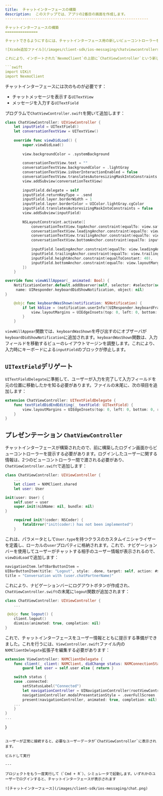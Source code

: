 ```yaml
---
title:  チャットインターフェースの構築
description:  このステップでは、アプリの2番目の画面を作成します。
------------------------------------------------------------------

チャットインターフェースの構築
===============

チャットできるようにするには、チャットインターフェース用の新しいビューコントローラーを作成する必要があります。Xcodeメニューから`File`＞`New`＞`File...`を選択します。 *Cocoa Touch Class (Cocoaタッチクラス)* を選択し、`UIViewController`のサブクラスと`Swift`の言語で`ChatViewController`という名前を付けます。

![Xcode追加ファイル](/images/client-sdk/ios-messaging/chatviewcontrollerswift.png)

これにより、インポートされた`NexmoClient`の上部に`ChatViewController`という新しいファイルが作成されます：

```swift
import UIKit
import NexmoClient
```

チャットインターフェースには次のものが必要です：

* チャットメッセージを表示する`UITextView`
* メッセージを入力する`UITextField`

プログラムで`ChatViewController.swift`を開いて追加します：

```swift
class ChatViewController: UIViewController {
    let inputField = UITextField()
    let conversationTextView = UITextView()
    
    override func viewDidLoad() {
        super.viewDidLoad()
        
        view.backgroundColor = .systemBackground
        
        conversationTextView.text = ""
        conversationTextView.backgroundColor = .lightGray
        conversationTextView.isUserInteractionEnabled = false
        conversationTextView.translatesAutoresizingMaskIntoConstraints = false
        view.addSubview(conversationTextView)
        
        inputField.delegate = self
        inputField.returnKeyType = .send
        inputField.layer.borderWidth = 1
        inputField.layer.borderColor = UIColor.lightGray.cgColor
        inputField.translatesAutoresizingMaskIntoConstraints = false
        view.addSubview(inputField)
        
        NSLayoutConstraint.activate([
            conversationTextView.topAnchor.constraint(equalTo: view.safeAreaLayoutGuide.topAnchor),
            conversationTextView.leadingAnchor.constraint(equalTo: view.leadingAnchor),
            conversationTextView.trailingAnchor.constraint(equalTo: view.trailingAnchor),
            conversationTextView.bottomAnchor.constraint(equalTo: inputField.topAnchor, constant: -20),
            
            inputField.leadingAnchor.constraint(equalTo: view.leadingAnchor, constant: 20),
            inputField.trailingAnchor.constraint(equalTo: view.trailingAnchor, constant: -20),
            inputField.heightAnchor.constraint(equalToConstant: 40),
            inputField.bottomAnchor.constraint(equalTo: view.layoutMarginsGuide.bottomAnchor, constant: -20)
        ])   
    }

override func viewWillAppear(_ animated: Bool) {
    NotificationCenter.default.addObserver(self, selector: #selector(self.keyboardWasShown),
     name: UIResponder.keyboardDidShowNotification, object: nil)
}

    @objc func keyboardWasShown(notification: NSNotification) {
        if let kbSize = (notification.userInfo?[UIResponder.keyboardFrameEndUserInfoKey] as? CGRect)?.size {
            view.layoutMargins = UIEdgeInsets(top: 0, left: 0, bottom: kbSize.height - 20, right: 0)
        }
    }
```

`viewWillAppear`関数では、`keyboardWasShown`を呼び出すのにオブザーバが`keyboardDidShowNotification`に追加されます。`keyboardWasShown`関数は、入力フィールドを移動するビューのレイアウトマージンを調整します。これにより、入力時にキーボードによる`inputField`のブロックが停止します。

`UITextField`デリゲート
------------------

`UITextFieldDelegate`に準拠して、ユーザーが入力を完了して入力フィールドを元の位置に移動したかを知る必要があります。ファイルの末尾に、次の項目を追加します：

```swift
extension ChatViewController: UITextFieldDelegate {
    func textFieldDidEndEditing(_ textField: UITextField) {
        view.layoutMargins = UIEdgeInsets(top: 0, left: 0, bottom: 0, right: 0)
    }
}
```

プレゼンテーション `ChatViewController`
------------------------------

チャットインターフェースが構築されたので、前に構築したログイン画面からビューコントローラーを提示する必要があります。ログインしたユーザーに関する情報は、2つのビューコントローラー間で渡される必要があり、`ChatViewController.swift`で追加します：

```swift
class ChatViewController: UIViewController {
    ...
    let client = NXMClient.shared
    let user: User

init(user: User) {
    self.user = user
    super.init(nibName: nil, bundle: nil)
}

    required init?(coder: NSCoder) {
        fatalError("init(coder:) has not been implemented")
    }
```

これは、パラメータとして`User.type`を持つクラスのカスタムイニシャライザーを定義し、ローカルの`user`プロパティに格納されます。これで、ナビゲーションバーを使用してユーザーがチャットする相手のユーザー情報が表示されるので、 `viewDidLoad`で追加します：

```swift
navigationItem.leftBarButtonItem = 
UIBarButtonItem(title: "Logout", style: .done, target: self, action: #selector(self.logout))
title = "Conversation with (user.chatPartnerName)"

```

これにより、ナビゲーションバーにログアウトボタンが作成され、`ChatViewController.swift`の末尾に`logout`関数が追加されます：

```swift
class ChatViewController: UIViewController {
    ...

 @objc func logout() {
    client.logout()
    dismiss(animated: true, completion: nil)
}
```

これで、チャットインターフェースをユーザー情報とともに提示する準備ができました。これを行うには、`ViewController.swift`ファイル内の`NXMClientDelegate`拡張子を編集する必要があります：

```swift
extension ViewController: NXMClientDelegate {
    func client(_ client: NXMClient, didChange status: NXMConnectionStatus, reason: NXMConnectionStatusReason) {
        guard let user = self.user else { return }

    switch status {
    case .connected:
        setStatusLabel("Connected")
        let navigationController = UINavigationController(rootViewController: ChatViewController(user: user))
        navigationController.modalPresentationStyle = .overFullScreen
        present(navigationController, animated: true, completion: nil)
    ...
    }
}
...
```

}
```

ユーザーが正常に接続すると、必要なユーザーデータが`ChatViewController`に表示されます。

ビルドして実行

---

プロジェクトをもう一度実行して（`Cmd + R`）、シミュレータで起動します。いずれかのユーザーでログインすると、チャットインターフェースが表示されます

![チャットインターフェース](/images/client-sdk/ios-messaging/chat.png)

